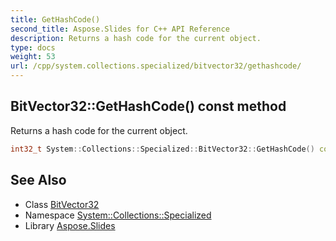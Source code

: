 ```yaml
---
title: GetHashCode()
second_title: Aspose.Slides for C++ API Reference
description: Returns a hash code for the current object.
type: docs
weight: 53
url: /cpp/system.collections.specialized/bitvector32/gethashcode/
---
```

## BitVector32::GetHashCode() const method


Returns a hash code for the current object.

```cpp
int32_t System::Collections::Specialized::BitVector32::GetHashCode() const
```

## See Also

* Class [BitVector32](./)
* Namespace [System::Collections::Specialized](../)
* Library [Aspose.Slides](../../)